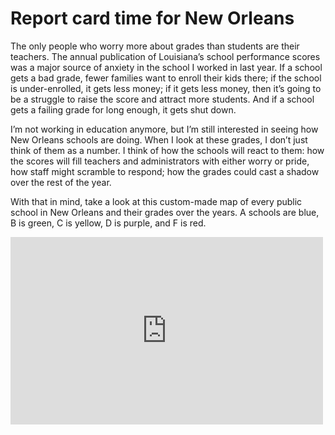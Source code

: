 # Report card time for New Orleans

The only people who worry more about grades than students are their teachers. The annual publication of Louisiana’s school performance scores was a major source of anxiety in the school I worked in last year. If a school gets a bad grade, fewer families want to enroll their kids there; if the school is under-enrolled, it gets less money; if it gets less money, then it’s going to be a struggle to raise the score and attract more students. And if a school gets a failing grade for long enough, it gets shut down.

I’m not working in education anymore, but I’m still interested in seeing how New Orleans schools are doing. When I look at these grades, I don’t just think of them as a number. I think of how the schools will react to them: how the scores will fill teachers and administrators with either worry or pride, how staff might scramble to respond; how the grades could cast a shadow over the rest of the year.

With that in mind, take a look at this custom-made map of every public school in New Orleans and their grades over the years. A schools are blue, B is green, C is yellow, D is purple, and F is red. 

<iframe width="500" height="300" scrolling="no" frameborder="no" src="https://fusiontables.google.com/embedviz?q=select+col7+from+1bX1arEObPZLqwqj59wueC8u6yhlEmP5Jd8O6Vh5C&amp;viz=MAP&amp;h=false&amp;lat=29.960915013505627&amp;lng=-90.03812780507815&amp;t=1&amp;z=12&amp;l=col7&amp;y=2&amp;tmplt=3&amp;hml=TWO_COL_LAT_LNG" align="center"></iframe>
